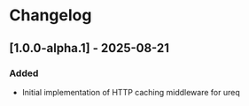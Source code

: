 # Changelog

## [1.0.0-alpha.1] - 2025-08-21

### Added

- Initial implementation of HTTP caching middleware for ureq